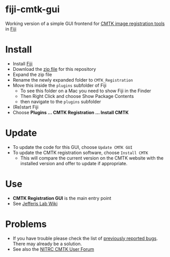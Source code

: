 fiji-cmtk-gui
=============

Working version of a simple GUI frontend for [CMTK image registration tools](http://www.nitrc.org/projects/cmtk/) in [Fiji](http://fiji.sc/)

Install
=======

  * Install [Fiji](http://fiji.sc/)
  * Download the [zip file](https://github.com/jefferis/fiji-cmtk-gui/zipball/master) for this repository
  * Expand the zip file
  * Rename the newly expanded folder to `CMTK_Registration`
  * Move this inside the `plugins` subfolder of Fiji 
    * To see this folder on a Mac you need to show Fiji in the Finder
    * Then Right Click and choose Show Package Contents
    * then navigate to the `plugins` subfolder
  * (Re)start Fiji
  * Choose **Plugins ... CMTK Registration ... Install CMTK**

Update
======
  * To update the code for this GUI, choose `Update CMTK GUI`
  * To update the CMTK registration software, choose `Install CMTK`
    * This will compare the current version on the CMTK website with the installed version and offer to update if appropriate.

Use
===
  * **CMTK Registration GUI** is the main entry point
  * See [Jefferis Lab Wiki](http://flybrain.mrc-lmb.cam.ac.uk/dokuwiki/doku.php?id=warping_manual:registration_gui)

Problems
========
* If you have trouble please check the list of [previously reported bugs](https://github.com/jefferis/fiji-cmtk-gui/issues?utf8=%E2%9C%93&q=is%3Aissue+label%3Abug). There may already be a solution.
* See also the [NITRC CMTK User Forum](https://www.nitrc.org/forum/forum.php?forum_id=857)
